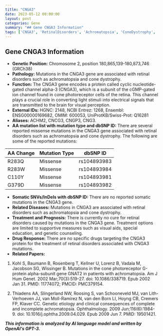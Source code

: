 ```yaml
---
title: "CNGA3"
date: 2023-05-12 00:00:00
layout: post
categories: Gene
summary: "## Gene CNGA3 Information"
tags: ['CNGA3', 'RetinalDisorders', 'Achromatopsia', 'ConeDystrophy', 'VisualPerception', 'MissenseMutations', 'SupportiveTreatment', 'GeneticCounseling']
---
```


## Gene CNGA3 Information

- **Genetic Position:** Chromosome 2, position 180,865,139-180,873,746 (GRCh38)
- **Pathology:** Mutations in the CNGA3 gene are associated with retinal disorders such as achromatopsia and cone dystrophy.
- **Function:** The CNGA3 gene encodes a protein called cyclic nucleotide-gated channel alpha-3 (CNGA3), which is a subunit of the cGMP-gated ion channel found in cone photoreceptor cells of the retina. This channel plays a crucial role in converting light stimuli into electrical signals that are transmitted to the brain for visual perception.
- **External IDs:** HGNC: 2148, NCBI Entrez: 1268, Ensembl: ENSG00000169682, OMIM: 600053, UniProtKB/Swiss-Prot: Q16281
- **Aliases:** ACHM2, CNCG3, CNGP3, CNG3.
- **AA mutation list with mutation type and dbSNP ID:** There are several reported missense mutations in the CNGA3 gene associated with retinal disorders such as achromatopsia and cone dystrophy. The following are some of the reported mutations:

| AA Change | Mutation Type | dbSNP ID |
|-----------|---------------|----------|
| R283Q     | Missense      | rs104893983 |
| R283W     | Missense      | rs104893984 |
| C110Y     | Missense      | rs104893981 |
| G379D     | Missense      | rs104893982 |

- **Somatic SNVs/InDels with dbSNP ID:** There are no reported somatic mutations in the CNGA3 gene.
- **Related Diseases:** Mutations in CNGA3 are associated with retinal disorders such as achromatopsia and cone dystrophy.
- **Treatment and Prognosis:** There is currently no cure for retinal disorders caused by mutations in the CNGA3 gene. Treatment options are limited to supportive measures such as visual aids, special education, and genetic counseling.
- **Drug Response:** There are no specific drugs targeting the CNGA3 protein for the treatment of retinal disorders associated with CNGA3 mutations.
- **Related Papers:** 

1. Kohl S, Baumann B, Rosenberg T, Kellner U, Lorenz B, Vadala M, Jacobson SG, Wissinger B. Mutations in the cone photoreceptor G-protein alpha-subunit gene GNAT2 in patients with achromatopsia. Am J Hum Genet. 2002 Mar;70(3):519-27. doi: 10.1086/338719. Epub 2002 Jan 31. PMID: 11774072; PMCID: PMC379154.

2. Thiadens AA, Slingerland NW, Roosing S, van Schooneveld MJ, van Lith-Verhoeven JJ, van Moll-Ramirez N, van den Born LI, Hoyng CB, Cremers FP, Klaver CC. Genetic etiology and clinical consequences of complete and incomplete achromatopsia. Ophthalmology. 2009 Jun;116(6):1984-9. doi: 10.1016/j.ophtha.2009.04.029. Epub 2009 Jun 7. PMID: 19501421.

**_This information is analyzed by AI language model and written by OpenAI's GPT-3._**